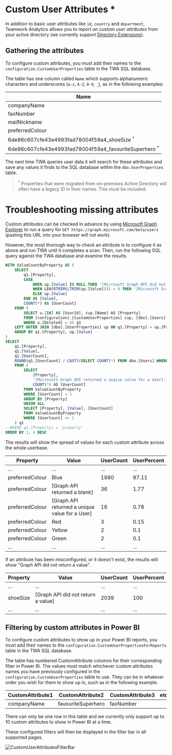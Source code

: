 # Custom User Attributes *

In addition to basic user attributes like `id`, `country` and `department`, Teamwork Analytics allows you to report on _custom user attributes_ from your active directory (we currently support [Directory Extensions](https://docs.microsoft.com/en-gb/azure/active-directory/hybrid/how-to-connect-sync-feature-directory-extensions)).

## Gathering the attributes

To configure custom attributes, you must add their names to the `configuration.CustomUserProperties` table in the TWA SQL database.

The table has one column called `Name` which supports alphanumeric characters and underscores (`a-z`, `A-Z`, `0-9`, `_`), as in the following examples:

| Name |
| ---- |
| companyName |
| faxNumber |
| mailNickname |
| preferredColour |
| 6de96c607cfe43e4993fad78004f59a4_shoeSize <sup>†</sup> |
| 6de96c607cfe43e4993fad78004f59a4_favouriteSuperhero <sup>†</sup> |

The next time TWA queries user data it will search for these attributes and save any values it finds to the SQL database within the `dbo.UserProperties` table.

> <sup>†</sup> Properties that were migrated from on-premises Active Directory will often have a legacy ID in their names. This must be included.

# Troubleshooting missing attributes

Custom attributes can be checked in advance by using [Microsoft Graph Explorer](https://developer.microsoft.com/en-us/graph/graph-explorer) to run a query for `GET https://graph.microsoft.com/beta/users` (pasting this URL into your browser will not work).

However, the most thorough way to check an attribute is to configure it as above and run TWA until it completes a scan. Then, run the following SQL query against the TWA database and examine the results.

```sql
WITH ValueCountByProperty AS (
	SELECT
		q1.[Property],
		CASE
			WHEN up.[Value] IS NULL THEN '[Microsoft Graph API did not return a value]'
			WHEN LEN(RTRIM(LTRIM(up.[Value]))) = 0 THEN '[Microsoft Graph API returned a blank]'
			ELSE up.[Value]
		END AS [Value],
		COUNT(*) AS [UserCount]
	FROM (
		SELECT u.[Id] AS [UserId], cup.[Name] AS [Property]
		FROM [configuration].[CustomUserProperties] cup, [dbo].[Users] u
		WHERE u.[Deleted] = 0) q1
	LEFT OUTER JOIN [dbo].[UserProperties] up ON q1.[Property] = up.[Path] AND q1.[UserId] = up.[UserId] AND up.[Deleted] = 0
	GROUP BY q1.[Property], up.[Value]
)
SELECT
	q1.[Property],
	q1.[Value],
	q1.[UserCount],
	ROUND(q1.[UserCount] / CAST((SELECT COUNT(*) FROM dbo.[Users] WHERE [Deleted] = 0) AS FLOAT) * 100, 2) AS [UserPercent]
	FROM (
		SELECT
			[Property],
			'[Microsoft Graph API returned a unqiue value for a User]' AS [Value],
			COUNT(*) AS [UserCount]
		FROM ValueCountByProperty
		WHERE [UserCount] = 1
		GROUP BY [Property]
		UNION ALL
		SELECT [Property], [Value], [UserCount]
		FROM ValueCountByProperty
		WHERE [UserCount] <> 1
	) q1
--WHERE q1.[Property] = 'property'
ORDER BY 1, 4 DESC
```

The results will show the spread of values for each custom attribute across the whole userbase.

| Property | Value | UserCount | UserPercent |
| --------- | ---- | ---- | -------- |
| ... | ... | ... | ... |
| preferredColour | Blue | 1980 | 97.11 |
| preferredColour | [Graph API returned a blank] | 36 | 1.77 |
| preferredColour | [Graph API returned a unique value for a User] | 16 | 0.78 |
| preferredColour | Red | 3 | 0.15 |
| preferredColour | Yellow | 2 | 0.1 |
| preferredColour | Green | 2 | 0.1 |
| ... | ... | ... | ... |

If an attribute has been misconfigured, or it doesn't exist, the results will show "Graph API did not return a value".

| Property | Value | UserCount | UserPercent |
| --------- | ---- | ---- | -------- |
| ... | ... | ... | ... |
| shoeSize | [Graph API did not return a value] | 2039 | 100 |
| ... | ... | ... | ... |

## Filtering by custom attributes in Power BI

To configure custom attributes to show up in your Power BI reports, you must add their names to the `configuration.CustomUserPropertiesForReports` table in the TWA SQL database.

The table has numbered CustomAttribute columns for their corresponding filter in Power Bi. The values must match whichever custom attributes names you have previously configured in the `configuration.CustomUserProperties` table to use. They can be in whatever order you wish for them to show up in, such as in the following example. 

| CustomAttribute1 | CustomAttribute2 | CustomAttribute3 | etc.. |
| --- | --- | --- | --- |
| companyName | favouriteSuperhero | faxNumber

There can only be one row in this table and we currently only support up to 10 custom attributes to show in Power BI at a time.

These configured filters will then be displayed in the filter bar in all supported pages.

![CustomUserAttributesFilterBar](images/CustomUserAttributesFilterBar.png)
